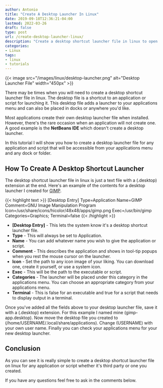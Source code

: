 ```yaml
---
author: Antonio
title: "Create A Desktop Launcher In Linux"
date: 2019-09-18T12:36:21-04:00
lastmod: 2022-03-26
draft: false
type: post
url: /create-desktop-launcher-linux/
description: "Create a desktop shortcut launcher file in linux to open your applications and scripts. The desktop shortcut launcher will be accessible from the applications menu and any dock or folder."
categories:
- Linux
tags:
- linux
- tutorials
---
```


{{< image src="/images/linux/desktop-launcher.png" alt="Desktop Launcher File" width="450px" >}}

There may be times when you will need to create a desktop shortcut launcher file in linux. The desktop file is a shortcut to an application or script for launching it. This desktop file adds a launcher to your applications menu and can also be placed in docks or anywhere you'd like.

<!--more-->

Most applications create their own desktop launcher file when installed. However, there's the rare occasion when an application will not create one. A good example is the **NetBeans IDE** which doesn't create a desktop launcher.

In this tutorial I will show you how to create a desktop launcher file for any application and script that will be accessible from your applications menu and any dock or folder.

## **How To Create A Desktop Shortcut Launcher**

The desktop shortcut launcher file in linux is just a text file with a (.desktop) extension at the end. Here's an example of the contents for a desktop launcher I created for <a href="https://www.gimp.org/" target="_blank">GIMP</a>.

{{< highlight text >}}
[Desktop Entry]
Type=Application
Name=GIMP
Comment=GNU Image Manipulation Program
Icon=/usr/share/icons/hicolor/48x48/apps/gimp.png
Exec=/usr/bin/gimp
Categories=Graphics;
Terminal=false
{{< /highlight >}}

<!--adsense-->

- **[Desktop Entry]** - This lets the system know it's a desktop shortcut launcher file.
- **Type** - This will always be set to Application.
- **Name** - You can add whatever name you wish to give the application or script.
- **Comment** - This describes the application and shows in tool-tip popups when you rest the mouse cursor on the launcher.
- **Icon** - Set the path to any icon image of your liking. You can download one, create it yourself, or use a system icon.
- **Exec** - This will be the path to the executable or script.
- **Categories** - The launcher will be placed under this category in the applications menu. You can choose an appropriate category from your applications menu.
- **Terminal** - This is false for an executable and true for a script that needs to display output in a terminal.

Once you've added all the fields above to your desktop launcher file, save it with a (.desktop) extension. For this example I named mine (gimp-app.desktop). Now move the desktop file you created to (/home/USERNAME/.local/share/applications). Change (USERNAME) with your own user name. Finally you can check your applications menu for your new desktop launcher.

## **Conclusion**

As you can see it is really simple to create a desktop shortcut launcher file on linux for any application or script whether it's third party or one you created.

If you have any questions feel free to ask in the comments below.
